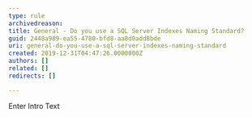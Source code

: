 ```yaml
---
type: rule
archivedreason: 
title: General - Do you use a SQL Server Indexes Naming Standard?
guid: 2448a989-ea55-4780-bfd8-aa8d0add8bde
uri: general-do-you-use-a-sql-server-indexes-naming-standard
created: 2019-12-31T04:47:26.0000000Z
authors: []
related: []
redirects: []

---
```



Enter Intro Text
<br><excerpt class='endintro'></excerpt><br>



